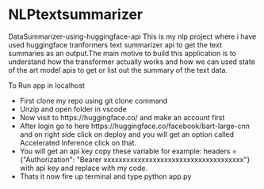# NLPtextsummarizer


DataSummarizer-using-huggingface-api
This is my nlp project where i have used huggingface tranformers text summarizer api to get the text summaries as an output.The main motive to build this application is to understand how the transformer actually works and how we can used state of the art model apis to get or list out the summary of the text data.



To Run app in localhost<br>
<ul>
<li>First clone my repo using git clone command</li>
<li>Unzip and open folder in vscode</li>
<li>Now visit to https://huggingface.co/ and make an account first</li>
<li>After login go to here https://huggingface.co/facebook/bart-large-cnn and on right side click on deploy and you will get an option called Accelerated Inference click on that.</li>
<li>You will get an api key copy these variable for example: headers = {"Authorization": "Bearer xxxxxxxxxxxxxxxxxxxxxxxxxxxxxxxxxxxxx"} with api key and replace with my code.</li>
<li>Thats it now fire up terminal and type python app.py</li>
